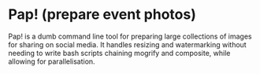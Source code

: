 # Pap! (prepare event photos)
Pap! is a dumb command line tool for preparing large collections of images for sharing on social media. It handles resizing and watermarking without needing to write bash scripts chaining mogrify and composite, while allowing for parallelisation.

